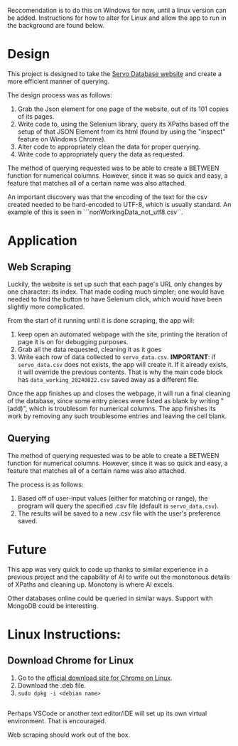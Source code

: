 Reccomendation is to do this on Windows for now, until a linux version can be added. Instructions for how to alter for Linux and allow the app to run in the background are found below.


# Design
This project is designed to take the [Servo Database website](https://servodatabase.com/servos/all?page=1) and create a more efficient manner of querying.

The design process was as follows:
1. Grab the Json element for one page of the website, out of its 101 copies of its pages.
2. Write code to, using the Selenium library, query its XPaths based off the setup of that JSON Element from its html (found by using the "inspect" feature on Windows Chrome).
3. Alter code to appropriately clean the data for proper querying.
4. Write code to appropriately query the data as requested.

The method of querying requested was to be able to create a BETWEEN function for numerical columns. However, since it was so quick and easy, a feature that matches all of a certain name was also attached.

An important discovery was that the encoding of the text for the csv created needed to be hard-encoded to UTF-8, which is usually standard. An example of this is seen in ```nonWorkingData_not_utf8.csv``.

# Application

## Web Scraping

Luckily, the website is set up such that each page's URL only changes by one character: its index. That made coding much simpler; one would have needed to find the button to have Selenium click, which would have been slightly more  complicated.

From the start of it running until it is done scraping, the app will:
1. keep open an automated webpage with the site, printing the iteration of page it is on for debugging purposes.
2. Grab all the data requested, cleaning it as it goes
3. Write each row of data collected to ```servo_data.csv```. **IMPORTANT**: if ```servo_data.csv``` does not exists, the app will create it. If it already exists, it will override the previous contents. That is why the main code block has ```data_working_20240822.csv``` saved away as a different file.

Once the app finishes up and closes the webpage, it will run a final cleaning of the database, since some entry pieces were listed as blank by writing "(add)", which is troublesom for numerical columns. The app finishes its work by removing any such troublesome entries and leaving the cell blank.

## Querying
The method of querying requested was to be able to create a BETWEEN function for numerical columns. However, since it was so quick and easy, a feature that matches all of a certain name was also attached.

The process is as follows:
1. Based off of user-input values (either for matching or range), the program will query the specified .csv file (default is ```servo_data.csv```).
2. The results will be saved to a new .csv file with the user's preference saved.

# Future

This app was very quick to code up thanks to similar experience in a previous project and the capability of AI to write out the monotonous details of XPaths and cleaning up. Monotony is where AI excels.

Other databases online could be queried in similar ways. Support with MongoDB could be interesting.




# Linux Instructions:


## Download Chrome for Linux
1. Go to the [official download site for Chrome on Linux](https://support.google.com/chrome/a/answer/9025926?hl=en&ref_topic=9025817&sjid=9425450324191466168-NC).
2. Download the .deb file.
3. ```sudo dpkg -i <debian name>```

## 

 Perhaps VSCode or another text editor/IDE will set up its own virtual environment. That is encouraged.

Web scraping should work out of the box.
